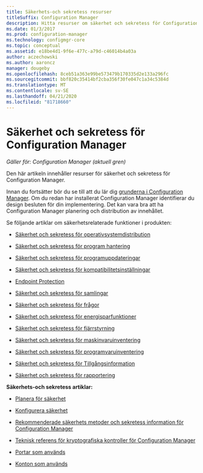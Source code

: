 ```yaml
---
title: Säkerhets-och sekretess resurser
titleSuffix: Configuration Manager
description: Hitta resurser om säkerhet och sekretess för Configuration Manager.
ms.date: 01/3/2017
ms.prod: configuration-manager
ms.technology: configmgr-core
ms.topic: conceptual
ms.assetid: e18be4d1-9f6e-477c-a79d-c46014b4a03a
author: aczechowski
ms.author: aaroncz
manager: dougeby
ms.openlocfilehash: 8ceb51a363e99be573479b170335d2e133a296fc
ms.sourcegitcommit: bbf820c35414bf2cba356f30fe047c1a34c5384d
ms.translationtype: MT
ms.contentlocale: sv-SE
ms.lasthandoff: 04/21/2020
ms.locfileid: "81718660"
---
```

# <a name="security-and-privacy-for-configuration-manager"></a>Säkerhet och sekretess för Configuration Manager

*Gäller för: Configuration Manager (aktuell gren)*

Den här artikeln innehåller resurser för säkerhet och sekretess för Configuration Manager.  

 Innan du fortsätter bör du se till att du lär dig [grunderna i Configuration Manager](../../../core/understand/fundamentals.md). Om du redan har installerat Configuration Manager identifierar du design besluten för din implementering. Det kan vara bra att ha Configuration Manager planering och distribution av innehållet.  

 Se följande artiklar om säkerhetsrelaterade funktioner i produkten:  

-   [Säkerhet och sekretess för operativsystemdistribution](../../../osd/plan-design/security-and-privacy-for-operating-system-deployment.md)  

-   [Säkerhet och sekretess för program hantering](../../../apps/plan-design/security-and-privacy-for-application-management.md)  

-   [Säkerhet och sekretess för programuppdateringar](../../../sum/plan-design/security-and-privacy-for-software-updates.md)  

-   [Säkerhet och sekretess för kompatibilitetsinställningar](../../../compliance/plan-design/security-and-privacy-for-compliance-settings.md)  

-   [Endpoint Protection](../../../protect/deploy-use/endpoint-protection.md)  

-   [Säkerhet och sekretess för samlingar](../../../core/clients/manage/collections/security-and-privacy-for-collections.md)  

-   [Säkerhet och sekretess för frågor](../../../core/servers/manage/security-and-privacy-for-queries.md)  

-   [Säkerhet och sekretess för energisparfunktioner](../../../core/clients/manage/power/security-and-privacy-for-power-management.md)  

-   [Säkerhet och sekretess för fjärrstyrning](../../../core/clients/manage/remote-control/security-and-privacy-for-remote-control.md)  

-   [Säkerhet och sekretess för maskinvaruinventering](../../../core/clients/manage/inventory/security-and-privacy-for-hardware-inventory.md)  

-   [Säkerhet och sekretess för programvaruinventering](../../../core/clients/manage/inventory/security-and-privacy-for-software-inventory.md)  

-   [Säkerhet och sekretess för Tillgångsinformation](../../../core/clients/manage/asset-intelligence/security-and-privacy-for-asset-intelligence.md)  

-   [Säkerhet och sekretess för rapportering](../../../core/servers/manage/planning-for-reporting.md#security-and-privacy)  



 **Säkerhets-och sekretess artiklar:**  

-   [Planera för säkerhet](../../../core/plan-design/security/plan-for-security.md)  

-   [Konfigurera säkerhet](../../../core/plan-design/security/configure-security.md)  


-   [Rekommenderade säkerhets metoder och sekretess information för Configuration Manager](../../../core/plan-design/security/security-best-practices-and-privacy-information.md)  

-   [Teknisk referens för kryptografiska kontroller för Configuration Manager](cryptographic-controls-technical-reference.md)  

-   [Portar som används](../../../core/plan-design/hierarchy/ports.md)  

-   [Konton som används](../../../core/plan-design/hierarchy/accounts.md)  
